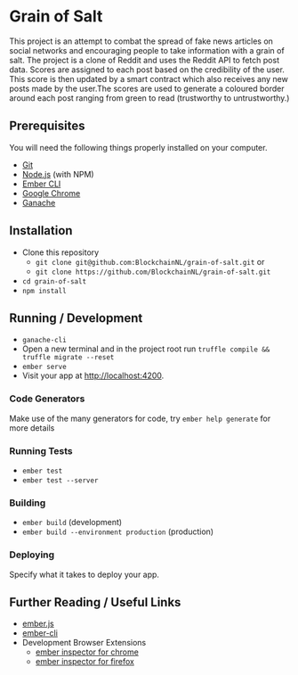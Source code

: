 # Grain of Salt

This project is an attempt to combat the spread of fake news articles on social networks and encouraging people to take information with a grain of salt. The project is a clone of Reddit and uses the Reddit API to fetch post data. Scores are assigned to each post based on the credibility of the user. This score is then updated by a smart contract which also receives any new posts made by the user.The scores are used to generate a coloured border around each post ranging from green to read (trustworthy to untrustworthy.)

## Prerequisites

You will need the following things properly installed on your computer.

* [Git](https://git-scm.com/)
* [Node.js](https://nodejs.org/) (with NPM)
* [Ember CLI](https://ember-cli.com/)
* [Google Chrome](https://google.com/chrome/)
* [Ganache](http://truffleframework.com/ganache/)

## Installation

* Clone this repository
  * `git clone git@github.com:BlockchainNL/grain-of-salt.git` or
  * `git clone https://github.com/BlockchainNL/grain-of-salt.git`
* `cd grain-of-salt`
* `npm install`

## Running / Development

* `ganache-cli`
* Open a new terminal and in the project root run `truffle compile && truffle migrate --reset`
* `ember serve`
* Visit your app at [http://localhost:4200](http://localhost:4200).

### Code Generators

Make use of the many generators for code, try `ember help generate` for more details

### Running Tests

* `ember test`
* `ember test --server`

### Building

* `ember build` (development)
* `ember build --environment production` (production)

### Deploying

Specify what it takes to deploy your app.

## Further Reading / Useful Links

* [ember.js](https://emberjs.com/)
* [ember-cli](https://ember-cli.com/)
* Development Browser Extensions
  * [ember inspector for chrome](https://chrome.google.com/webstore/detail/ember-inspector/bmdblncegkenkacieihfhpjfppoconhi)
  * [ember inspector for firefox](https://addons.mozilla.org/en-US/firefox/addon/ember-inspector/)
